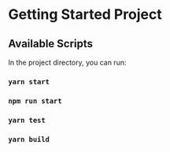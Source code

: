# Getting Started Project

## Available Scripts

In the project directory, you can run:

### `yarn start`

### `npm run start`

### `yarn test`

### `yarn build`

